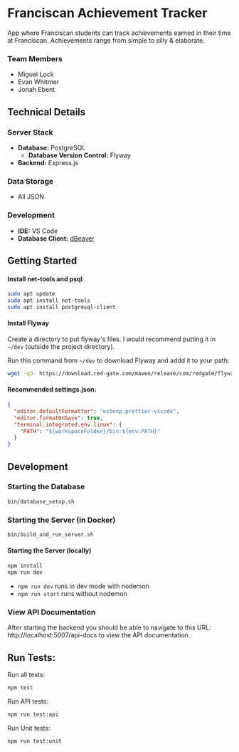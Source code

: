 # Franciscan Achievement Tracker

App where Franciscan students can track achievements earned in their time at
Franciscan. Achievements range from simple to silly & elaborate.

### Team Members

- Miguel Lock
- Evan Whitmer
- Jonah Ebent

## Technical Details

### Server Stack

- **Database:** PostgreSQL
  - **Database Version Control:** Flyway
- **Backend:** Express.js

### Data Storage

- All JSON

### Development

- **IDE:** VS Code
- **Database Client:** [dBeaver](https://dbeaver.io/download/)

## Getting Started

#### Install net-tools and psql

```bash
sudo apt update
sudo apt install net-tools
sudo apt install postgresql-client
```

#### Install Flyway

Create a directory to put flyway's files. I would recommend putting it in
`~/dev` (outside the project directory).

Run this command from `~/dev` to download Flyway and addd it to your path:

```bash
wget -qO- https://download.red-gate.com/maven/release/com/redgate/flyway/flyway-commandline/11.3.0/flyway-commandline-11.3.0-linux-x64.tar.gz | tar -xvz && sudo ln -s `pwd`/flyway-11.3.0/flyway /usr/local/bin
```

#### Recommended settings.json:

```JSON
{
  "editor.defaultFormatter": "esbenp.prettier-vscode",
  "editor.formatOnSave": true,
  "terminal.integrated.env.linux": {
    "PATH": "${workspaceFolder}/bin:${env:PATH}"
  }
}
```

## Development

### Starting the Database

```bash
bin/database_setup.sh
```

### Starting the Server (in Docker)

```bash
bin/build_and_run_server.sh
```

#### Starting the Server (locally)

```bash
npm install
npm run dev
```

- `npm run dev` runs in dev mode with nodemon
- `npm run start` runs without nodemon

### View API Documentation

After starting the backend you should be able to navigate to this URL:
http://localhost:5007/api-docs to view the API documentation.

## Run Tests:

Run all tests:

```bash
npm test
```

Run API tests:

```bash
npm run test:api
```

Run Unit tests:

```bash
npm run test:unit
```
